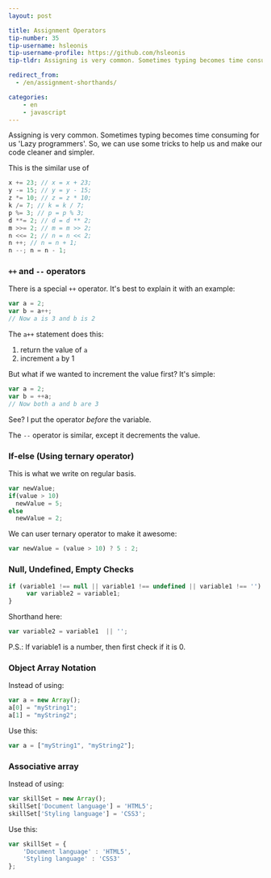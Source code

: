 ```yaml
---
layout: post

title: Assignment Operators
tip-number: 35
tip-username: hsleonis
tip-username-profile: https://github.com/hsleonis
tip-tldr: Assigning is very common. Sometimes typing becomes time consuming for us 'Lazy programmers'. So, we can use some tricks to help us and make our code cleaner and simpler.

redirect_from:
  - /en/assignment-shorthands/

categories:
    - en
    - javascript
---
```


Assigning is very common. Sometimes typing becomes time consuming for us 'Lazy programmers'.
So, we can use some tricks to help us and make our code cleaner and simpler.

This is the similar use of

````javascript
x += 23; // x = x + 23;
y -= 15; // y = y - 15;
z *= 10; // z = z * 10;
k /= 7; // k = k / 7;
p %= 3; // p = p % 3;
d **= 2; // d = d ** 2;
m >>= 2; // m = m >> 2;
n <<= 2; // n = n << 2;
n ++; // n = n + 1;
n --; n = n - 1;

````

### `++` and `--` operators

There is a special `++` operator. It's best to explain it with an example:

````javascript
var a = 2;
var b = a++;
// Now a is 3 and b is 2
````

The `a++` statement does this:
  1. return the value of `a`
  2. increment `a` by 1

But what if we wanted to increment the value first? It's simple:

````javascript
var a = 2;
var b = ++a;
// Now both a and b are 3
````

See? I put the operator _before_ the variable.

The `--` operator is similar, except it decrements the value.

### If-else (Using ternary operator)

This is what we write on regular basis.

````javascript
var newValue;
if(value > 10) 
  newValue = 5;
else
  newValue = 2;
````

We can user ternary operator to make it awesome:

````javascript
var newValue = (value > 10) ? 5 : 2;
````

### Null, Undefined, Empty Checks

````javascript
if (variable1 !== null || variable1 !== undefined || variable1 !== '') {
     var variable2 = variable1;
}
````

Shorthand here:

````javascript
var variable2 = variable1  || '';
````
P.S.: If variable1 is a number, then first check if it is 0.

### Object Array Notation

Instead of using:

````javascript
var a = new Array();
a[0] = "myString1";
a[1] = "myString2";
````
Use this:

````javascript
var a = ["myString1", "myString2"];
````

### Associative array

Instead of using:

````javascript
var skillSet = new Array();
skillSet['Document language'] = 'HTML5';
skillSet['Styling language'] = 'CSS3';
````

Use this:

````javascript
var skillSet = {
    'Document language' : 'HTML5', 
    'Styling language' : 'CSS3'
};
````
